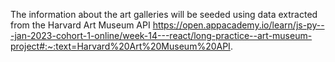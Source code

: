 The information about the art galleries will be seeded using data extracted from the Harvard Art Museum API https://open.appacademy.io/learn/js-py---jan-2023-cohort-1-online/week-14---react/long-practice--art-museum-project#:~:text=Harvard%20Art%20Museum%20API.
